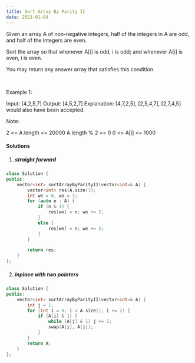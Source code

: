 ```yaml
---
title: Sort Array By Parity II
date: 2021-01-04
---
```

Given an array A of non-negative integers, half of the integers in A are odd, and half of the integers are even.

Sort the array so that whenever A[i] is odd, i is odd; and whenever A[i] is even, i is even.

You may return any answer array that satisfies this condition.

 

Example 1:

Input: [4,2,5,7]
Output: [4,5,2,7]
Explanation: [4,7,2,5], [2,5,4,7], [2,7,4,5] would also have been accepted.
 

Note:

2 <= A.length <= 20000
A.length % 2 == 0
0 <= A[i] <= 1000

#### Solutions

1. ##### straight forward

```cpp
class Solution {
public:
    vector<int> sortArrayByParityII(vector<int>& A) {
        vector<int> res(A.size());
        int we = 0, wo = 1;
        for (auto n : A) {
            if (n & 1) {
                res[wo] = n; wo += 2;
            }
            else {
                res[we] = n; we += 2;
            }
        }

        return res;
    }
};
```

2. ##### inplace with two pointers

```cpp
class Solution {
public:
    vector<int> sortArrayByParityII(vector<int>& A) {
        int j = 1;
        for (int i = 0; i < A.size(); i += 2) {
            if (A[i] & 1) {
                while (A[j] & 1) j += 2;
                swap(A[i], A[j]);
            }
        }
        return A;
    }
};
```
